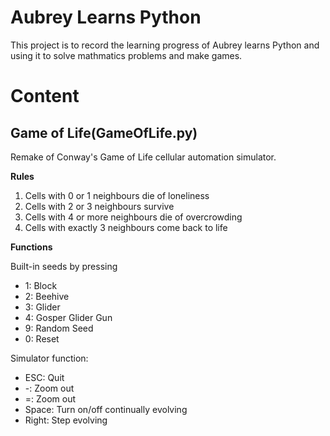 # Aubrey Learns Python
This project is to record the learning progress of Aubrey learns Python and using it to solve mathmatics problems and make games.

# Content
## Game of Life(GameOfLife.py)
Remake of Conway's Game of Life cellular automation simulator.

**Rules**
1. Cells with 0 or 1 neighbours die of loneliness
2. Cells with 2 or 3 neighbours survive
3. Cells with 4 or more neighbours die of overcrowding
4. Cells with exactly 3 neighbours come back to life

**Functions**

Built-in seeds by pressing
* 1: Block   
* 2: Beehive   
* 3: Glider   
* 4: Gosper Glider Gun   
* 9: Random Seed   
* 0: Reset

Simulator function:
* ESC: Quit   
* -: Zoom out   
* =: Zoom out   
* Space: Turn on/off continually evolving   
* Right: Step evolving
